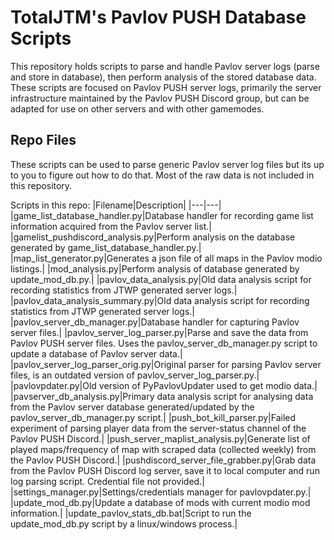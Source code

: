# TotalJTM's Pavlov PUSH Database Scripts
This repository holds scripts to parse and handle Pavlov server logs (parse and store in database), then perform analysis of the stored database data. These scripts are focused on Pavlov PUSH server logs, primarily the server infrastructure maintained by the Pavlov PUSH Discord group, but can be adapted for use on other servers and with other gamemodes.

## Repo Files
These scripts can be used to parse generic Pavlov server log files but its up to you to figure out how to do that. Most of the raw data is not included in this repository. 

Scripts in this repo:
|Filename|Description|
|---|---|
|game_list_database_handler.py|Database handler for recording game list information acquired from the Pavlov server list.|
|gamelist_pushdiscord_analysis.py|Perform analysis on the database generated by game_list_database_handler.py.|
|map_list_generator.py|Generates a json file of all maps in the Pavlov modio listings.|
|mod_analysis.py|Perform analysis of database generated by update_mod_db.py.|
|pavlov_data_analysis.py|Old data analysis script for recording statistics from JTWP generated server logs.|
|pavlov_data_analysis_summary.py|Old data analysis script for recording statistics from JTWP generated server logs.|
|pavlov_server_db_manager.py|Database handler for capturing Pavlov server files.|
|pavlov_server_log_parser.py|Parse and save the data from Pavlov PUSH server files. Uses the pavlov_server_db_manager.py script to update a database of Pavlov server data.|
|pavlov_server_log_parser_orig.py|Original parser for parsing Pavlov server files, is an outdated version of pavlov_server_log_parser.py.|
|pavlovpdater.py|Old version of PyPavlovUpdater used to get modio data.|
|pavserver_db_analysis.py|Primary data analysis script for analysing data from the Pavlov server database generated/updated by the pavlov_server_db_manager.py script.|
|push_bot_kill_parser.py|Failed experiment of parsing player data from the server-status channel of the Pavlov PUSH Discord.|
|push_server_maplist_analysis.py|Generate list of played maps/frequency of map with scraped data (collected weekly) from the Pavlov PUSH Discord.|
|pushdiscord_server_file_grabber.py|Grab data from the Pavlov PUSH Discord log server, save it to local computer and run log parsing script. Credential file not provided.|
|settings_manager.py|Settings/credentials manager for pavlovpdater.py.|
|update_mod_db.py|Update a database of mods with current modio mod information.|
|update_pavlov_stats_db.bat|Script to run the update_mod_db.py script by a linux/windows process.|